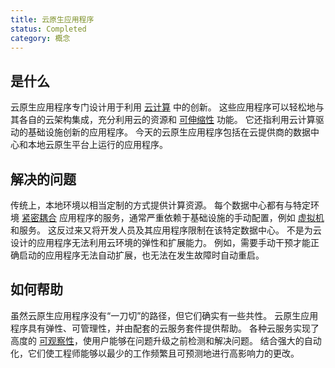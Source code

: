 ```yaml
---
title: 云原生应用程序
status: Completed
category: 概念
---
```


## 是什么

云原生应用程序专门设计用于利用 [云计算](/zh-cn/cloud-computing/) 中的创新。
这些应用程序可以轻松地与其各自的云架构集成，充分利用云的资源和 [可伸缩性](/zh-cn/scalability/) 功能。
它还指利用云计算驱动的基础设施创新的应用程序。
今天的云原生应用程序包括在云提供商的数据中心和本地云原生平台上运行的应用程序。

## 解决的问题

传统上，本地环境以相当定制的方式提供计算资源。
每个数据中心都有与特定环境 [紧密耦合](/tightly-coupled-architectures/) 应用程序的服务，通常严重依赖于基础设施的手动配置，例如 [虚拟机](/zh-cn/virtual-machine/) 和服务。
这反过来又将开发人员及其应用程序限制在该特定数据中心。
不是为云设计的应用程序无法利用云环境的弹性和扩展能力。
例如，需要手动干预才能正确启动的应用程序无法自动扩展，也无法在发生故障时自动重启。

## 如何帮助

虽然云原生应用程序没有“一刀切”的路径，但它们确实有一些共性。
云原生应用程序具有弹性、可管理性，并由配套的云服务套件提供帮助。
各种云服务实现了高度的 [可观察性](/observability/)，使用户能够在问题升级之前检测和解决问题。
结合强大的自动化，它们使工程师能够以最少的工作频繁且可预测地进行高影响力的更改。
